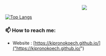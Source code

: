 <p align="center"><a href="https://github.com/anuraghazra/github-readme-stats">
  <img align="center" src="https://github-readme-stats.vercel.app/api?username=kipronokoech&show_icons=true&theme=tokyonight" />
</a></p>

[![Top Langs](https://github-readme-stats.vercel.app/api/top-langs/?username=kipronokoech&layout=pie)](https://github.com/anuraghazra/github-readme-stats)

### 📫 How to reach me:
  - Website   : [https://kipronokoech.github.io/]("https://kipronokoech.github.io/")

